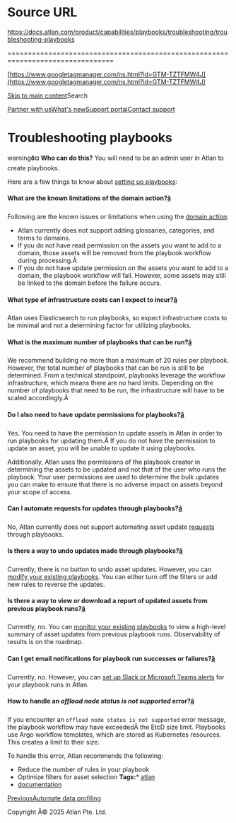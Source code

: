 # Source URL
https://docs.atlan.com/product/capabilities/playbooks/troubleshooting/troubleshooting-playbooks

================================================================================

<!--
canonical: https://docs.atlan.com/product/capabilities/playbooks/troubleshooting/troubleshooting-playbooks
link-alternate: https://docs.atlan.com/product/capabilities/playbooks/troubleshooting/troubleshooting-playbooks
meta-description: Learn about troubleshooting playbooks.
meta-docsearch:docusaurus_tag: docs-default-current
meta-docsearch:language: en
meta-docsearch:version: current
meta-docusaurus_locale: en
meta-docusaurus_tag: docs-default-current
meta-docusaurus_version: current
meta-generator: Docusaurus v3.8.1
meta-og-description: Learn about troubleshooting playbooks.
meta-og-locale: en
meta-og-title: Troubleshooting playbooks | Atlan Documentation
meta-og-url: https://docs.atlan.com/product/capabilities/playbooks/troubleshooting/troubleshooting-playbooks
meta-twitter:card: summary_large_image
meta-viewport: width=device-width,initial-scale=1
title: Troubleshooting playbooks | Atlan Documentation
-->

[https://www.googletagmanager.com/ns.html?id=GTM-TZTFMW4J](https://www.googletagmanager.com/ns.html?id=GTM-TZTFMW4J)

[Skip to main content](#__docusaurus_skipToContent_fallback)Search

[Partner with us](https://docs.google.com/forms/d/e/1FAIpQLScuAIhCm2GS7YFstrOjawbP8J7PUmOynQo7wI2yGCcCyEcVSw/viewform)[What's new](https://shipped.atlan.com/)[Support portal](https://atlan.zendesk.com/auth/v2/login/signin?return_to=https%3A%2F%2Fatlan.zendesk.com%2Fhc%2Fen-us&theme=hc&locale=en-us&brand_id=1900000425113&auth_origin=1900000425113%2Cfalse%2Ctrue)[Contact support](/support/submit-request)

Troubleshooting playbooks
=========================

warning**ð¤ Who can do this?** You will need to be an admin user in Atlan to create playbooks.

Here are a few things to know about [setting up playbooks](/product/capabilities/playbooks/how-tos/set-up-playbooks):

#### What are the known limitations of the domain action?[â](#what-are-the-known-limitations-of-the-domain-action "Direct link to What are the known limitations of the domain action?")

Following are the known issues or limitations when using the [domain action](/product/capabilities/playbooks/how-tos/set-up-playbooks):

* Atlan currently does not support adding glossaries, categories, and terms to domains.
* If you do not have read permission on the assets you want to add to a domain, those assets will be removed from the playbook workflow during processing.Â
* If you do not have update permission on the assets you want to add to a domain, the playbook workflow will fail. However, some assets may still be linked to the domain before the failure occurs.

#### What type of infrastructure costs can I expect to incur?[â](#what-type-of-infrastructure-costs-can-i-expect-to-incur "Direct link to What type of infrastructure costs can I expect to incur?")

Atlan uses Elasticsearch to run playbooks, so expect infrastructure costs to be minimal and not a determining factor for utilizing playbooks.

#### What is the maximum number of playbooks that can be run?[â](#what-is-the-maximum-number-of-playbooks-that-can-be-run "Direct link to What is the maximum number of playbooks that can be run?")

We recommend building no more than a maximum of 20 rules per playbook. However, the total number of playbooks that can be run is still to be determined. From a technical standpoint, playbooks leverage the workflow infrastructure, which means there are no hard limits. Depending on the number of playbooks that need to be run, the infrastructure will have to be scaled accordingly.Â

#### Do I also need to have update permissions for playbooks?[â](#do-i-also-need-to-have-update-permissions-for-playbooks "Direct link to Do I also need to have update permissions for playbooks?")

Yes. You need to have the permission to update assets in Atlan in order to run playbooks for updating them.Â If you do not have the permission to update an asset, you will be unable to update it using playbooks.

Additionally, Atlan uses the permissions of the playbook creator in determining the assets to be updated and not that of the user who runs the playbook. Your user permissions are used to determine the bulk updates you can make to ensure that there is no adverse impact on assets beyond your scope of access.

#### Can I automate requests for updates through playbooks?[â](#can-i-automate-requests-for-updates-through-playbooks "Direct link to Can I automate requests for updates through playbooks?")

No, Atlan currently does not support automating asset update [requests](/product/capabilities/requests/concepts/what-are-requests) through playbooks.

#### Is there a way to undo updates made through playbooks?[â](#is-there-a-way-to-undo-updates-made-through-playbooks "Direct link to Is there a way to undo updates made through playbooks?")

Currently, there is no button to undo asset updates. However, you can [modify your existing playbooks](/product/capabilities/playbooks/how-tos/manage-playbooks). You can either turn off the filters or add new rules to reverse the updates.

#### Is there a way to view or download a report of updated assets from previous playbook runs?[â](#is-there-a-way-to-view-or-download-a-report-of-updated-assets-from-previous-playbook-runs "Direct link to Is there a way to view or download a report of updated assets from previous playbook runs?")

Currently, no. You can [monitor your existing playbooks](/product/capabilities/playbooks/how-tos/manage-playbooks) to view a high\-level summary of asset updates from previous playbook runs. Observability of results is on the roadmap.

#### Can I get email notifications for playbook run successes or failures?[â](#can-i-get-email-notifications-for-playbook-run-successes-or-failures "Direct link to Can I get email notifications for playbook run successes or failures?")

Currently, no. However, you can [set up Slack or Microsoft Teams alerts](/product/capabilities/playbooks/how-tos/manage-playbooks) for your playbook runs in Atlan.

#### How to handle an *offload node status is not supported* error?[â](#how-to-handle-an-offload-node-status-is-not-supported-error "Direct link to how-to-handle-an-offload-node-status-is-not-supported-error")

If you encounter an `offload node status is not supported` error message, the playbook workflow may have exceededÂ the EtcD size limit. Playbooks use Argo workflow templates, which are stored as Kubernetes resources. This creates a limit to their size.

To handle this error, Atlan recommends the following:

* Reduce the number of rules in your playbook
* Optimize filters for asset selection
**Tags:*** [atlan](/tags/atlan)
* [documentation](/tags/documentation)

[PreviousAutomate data profiling](/product/capabilities/playbooks/how-tos/automate-data-profiling)

Copyright Â© 2025 Atlan Pte. Ltd.

